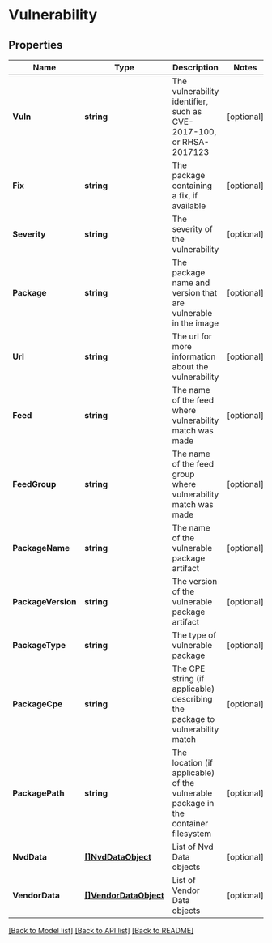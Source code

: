# Vulnerability

## Properties

Name | Type | Description | Notes
------------ | ------------- | ------------- | -------------
**Vuln** | **string** | The vulnerability identifier, such as CVE-2017-100, or RHSA-2017123 | [optional] 
**Fix** | **string** | The package containing a fix, if available | [optional] 
**Severity** | **string** | The severity of the vulnerability | [optional] 
**Package** | **string** | The package name and version that are vulnerable in the image | [optional] 
**Url** | **string** | The url for more information about the vulnerability | [optional] 
**Feed** | **string** | The name of the feed where vulnerability match was made | [optional] 
**FeedGroup** | **string** | The name of the feed group where vulnerability match was made | [optional] 
**PackageName** | **string** | The name of the vulnerable package artifact | [optional] 
**PackageVersion** | **string** | The version of the vulnerable package artifact | [optional] 
**PackageType** | **string** | The type of vulnerable package | [optional] 
**PackageCpe** | **string** | The CPE string (if applicable) describing the package to vulnerability match | [optional] 
**PackagePath** | **string** | The location (if applicable) of the vulnerable package in the container filesystem | [optional] 
**NvdData** | [**[]NvdDataObject**](NvdDataObject.md) | List of Nvd Data objects | [optional] 
**VendorData** | [**[]VendorDataObject**](VendorDataObject.md) | List of Vendor Data objects | [optional] 

[[Back to Model list]](../README.md#documentation-for-models) [[Back to API list]](../README.md#documentation-for-api-endpoints) [[Back to README]](../README.md)


